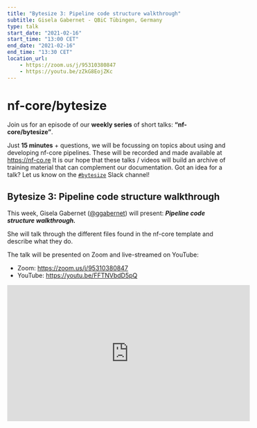 ```yaml
---
title: "Bytesize 3: Pipeline code structure walkthrough"
subtitle: Gisela Gabernet - QBiC Tübingen, Germany
type: talk
start_date: "2021-02-16"
start_time: "13:00 CET"
end_date: "2021-02-16"
end_time: "13:30 CET"
location_url:
    - https://zoom.us/j/95310380847
    - https://youtu.be/zZkG8EojZKc
---
```


# nf-core/bytesize

Join us for an episode of our **weekly series** of short talks: **“nf-core/bytesize”**.

Just **15 minutes** + questions, we will be focussing on topics about using and developing nf-core pipelines.
These will be recorded and made available at <https://nf-co.re>
It is our hope that these talks / videos will build an archive of training material that can complement our documentation. Got an idea for a talk? Let us know on the [`#bytesize`](https://nfcore.slack.com/channels/bytesize) Slack channel!

## Bytesize 3: Pipeline code structure walkthrough

This week, Gisela Gabernet ([@ggabernet](http://github.com/ggabernet/)) will present: _**Pipeline code structure walkthrough.**_

She will talk through the different files found in the nf-core template and describe what they do.

The talk will be presented on Zoom and live-streamed on YouTube:

* Zoom: <https://zoom.us/j/95310380847>
* YouTube: <https://youtu.be/FFTNVbdD5pQ>

<div class="embed-responsive embed-responsive-16by9">
    <iframe width="560" height="315" src="https://www.youtube.com/embed/FFTNVbdD5pQ" frameborder="0" allow="accelerometer; autoplay; clipboard-write; encrypted-media; gyroscope; picture-in-picture" allowfullscreen></iframe>
</div>
